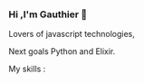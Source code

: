 ### Hi ,I'm Gauthier 👋



Lovers of javascript technologies,

Next goals Python and Elixir.

My skills :

